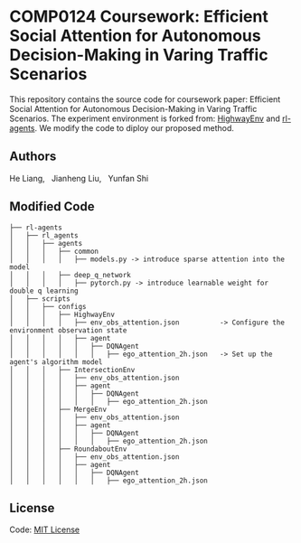 # COMP0124 Coursework: Efficient Social Attention for Autonomous Decision-Making in Varing Traffic Scenarios
This repository contains the source code for coursework paper: Efficient Social Attention for Autonomous Decision-Making in Varing Traffic Scenarios. The experiment environment is forked from: [HighwayEnv](https://github.com/Farama-Foundation/HighwayEnv) and [rl-agents](https://github.com/eleurent/rl-agents).  We modify the code to diploy our proposed method.
## Authors
He Liang, &nbsp;&nbsp;Jianheng Liu, &nbsp;&nbsp;Yunfan Shi
## Modified Code
```
├── rl-agents
│   ├── rl_agents
│   │   ├── agents
│   │   │   ├── common
│   │   │   │   ├── models.py -> introduce sparse attention into the model
│   │   │   ├── deep_q_network
│   │   │   │   ├── pytorch.py -> introduce learnable weight for double q learning
│   ├── scripts
│   │   ├── configs
│   │   │   ├── HighwayEnv
│   │   │   │   ├── env_obs_attention.json          -> Configure the environment observation state
│   │   │   │   ├── agent
│   │   │   │   │   ├── DQNAgent
│   │   │   │   │   │   ├── ego_attention_2h.json   -> Set up the agent's algorithm model
│   │   │   ├── IntersectionEnv
│   │   │   │   ├── env_obs_attention.json
│   │   │   │   ├── agent
│   │   │   │   │   ├── DQNAgent
│   │   │   │   │   │   ├── ego_attention_2h.json
│   │   │   ├── MergeEnv
│   │   │   │   ├── env_obs_attention.json
│   │   │   │   ├── agent
│   │   │   │   │   ├── DQNAgent
│   │   │   │   │   │   ├── ego_attention_2h.json
│   │   │   ├── RoundaboutEnv
│   │   │   │   ├── env_obs_attention.json
│   │   │   │   ├── agent
│   │   │   │   │   ├── DQNAgent
│   │   │   │   │   │   ├── ego_attention_2h.json
```




## License
Code: [MIT License](LICENSE)
